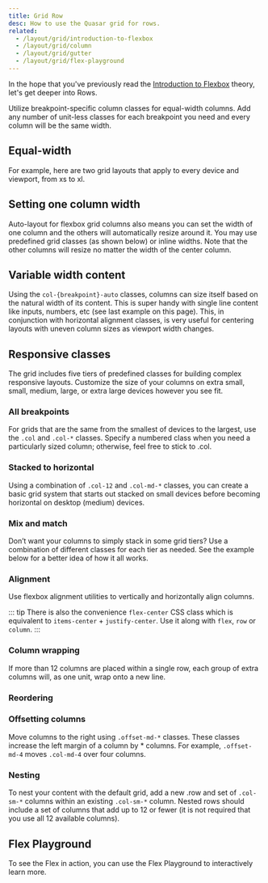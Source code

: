 ```yaml
---
title: Grid Row
desc: How to use the Quasar grid for rows.
related:
  - /layout/grid/introduction-to-flexbox
  - /layout/grid/column
  - /layout/grid/gutter
  - /layout/grid/flex-playground
---
```


In the hope that you've previously read the [Introduction to Flexbox](/layout/grid/introduction-to-flexbox) theory, let's get deeper into Rows.

Utilize breakpoint-specific column classes for equal-width columns. Add any number of unit-less classes for each breakpoint you need and every column will be the same width.

## Equal-width

For example, here are two grid layouts that apply to every device and viewport, from xs to xl.

<doc-example title="Equal Width Example" file="grid/RowEqualWidth" />

## Setting one column width
Auto-layout for flexbox grid columns also means you can set the width of one column and the others will automatically resize around it. You may use predefined grid classes (as shown below) or inline widths. Note that the other columns will resize no matter the width of the center column.

<doc-example title="Setting one column width" file="grid/RowColumnWidth" />

## Variable width content
Using the `col-{breakpoint}-auto` classes, columns can size itself based on the natural width of its content. This is super handy with single line content like inputs, numbers, etc (see last example on this page). This, in conjunction with horizontal alignment classes, is very useful for centering layouts with uneven column sizes as viewport width changes.

<doc-example title="Variable width content" file="grid/RowVariableWidth" />

## Responsive classes

The grid includes five tiers of predefined classes for building complex responsive layouts. Customize the size of your columns on extra small, small, medium, large, or extra large devices however you see fit.

### All breakpoints
For grids that are the same from the smallest of devices to the largest, use the `.col` and `.col-*` classes. Specify a numbered class when you need a particularly sized column; otherwise, feel free to stick to .col.

<doc-example title="All breakpoints" file="grid/RowAllBreakpoints" />

### Stacked to horizontal
Using a combination of `.col-12` and `.col-md-*` classes, you can create a basic grid system that starts out stacked on small devices before becoming horizontal on desktop (medium) devices.

<doc-example title="Stacked to horizontal" file="grid/RowStackedToHorizontal" />

### Mix and match
Don’t want your columns to simply stack in some grid tiers? Use a combination of different classes for each tier as needed. See the example below for a better idea of how it all works.

<doc-example title="Mix and match" file="grid/RowMixAndMatch" />

### Alignment
Use flexbox alignment utilities to vertically and horizontally align columns.

<doc-example title="Vertical alignment" file="grid/RowVerticalAlignment" />

<doc-example title="Horizontal alignment" file="grid/RowHorizontalAlignment" />

::: tip
There is also the convenience `flex-center` CSS class which is equivalent to `items-center` + `justify-center`. Use it along with `flex`, `row` or `column`.
:::

### Column wrapping
If more than 12 columns are placed within a single row, each group of extra columns will, as one unit, wrap onto a new line.

<doc-example title="Column wrapping" file="grid/RowColumnWrapping" />

### Reordering

<doc-example title="Reverse" file="grid/RowReverse" />

<doc-example title="Flex order" file="grid/RowFlexOrder" />

### Offsetting columns
Move columns to the right using `.offset-md-*` classes. These classes increase the left margin of a column by * columns. For example, `.offset-md-4` moves `.col-md-4` over four columns.

<doc-example title="Offsetting columns" file="grid/RowOffsettingColumns" />

### Nesting
To nest your content with the default grid, add a new .row and set of `.col-sm-*` columns within an existing `.col-sm-*` column. Nested rows should include a set of columns that add up to 12 or fewer (it is not required that you use all 12 available columns).

<doc-example title="Nesting" file="grid/RowNesting" />

## Flex Playground
To see the Flex in action, you can use the Flex Playground to interactively learn more.

<q-btn push color="brand-primary" icon-right="launch" label="Flex Playground" to="/layout/grid/flex-playground" />
